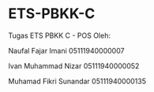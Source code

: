 # ETS-PBKK-C
Tugas ETS PBKK C - POS Oleh: 

Naufal Fajar Imani 05111940000007 

Ivan Muhammad Nizar 05111940000052 

Muhamad Fikri Sunandar 05111940000135

